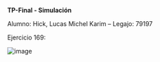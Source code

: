 **TP-Final - Simulación**

Alumno: Hick, Lucas Michel Karim – Legajo: 79197

Ejercicio 169:

![image](https://user-images.githubusercontent.com/52796329/124674835-e6477900-de91-11eb-84f9-97e885396bfe.png)
